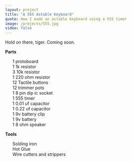 ```yaml
---
layout: project
title: "A 555 Astable Keyboard"
quote: How I made an astable keyboard using a 555 timer
image: /projects/555.jpg
video: false
---
```


<div class="message">
  Hold on there, tiger. Coming soon.
</div>

<strong>Parts</strong>
<ul class="task-list">
<li>1 protoboard</li>
<li>1 1k resistor</li>
<li>3 10k resistor</li>
<li>1 220 ohm resistor</li>
<li>12 Tactile buttons</li>
<li>12 trimmer pots</li>
<li>1 8 pin dip ic socket</li>
<li>1 555 timer</li>
<li>1 0.01 uf capacitor</li>
<li>1 0.22 uf capacitor</li>
<li>1 9v battery clip</li>
<li>1 9v battery</li>
<li>1 8 ohm speaker</li>
</ul>

<strong>Tools</strong>
<ul class="task-list">
<li>Solding iron</li>
<li>Hot Glue</li>
<li>Wire cutters and strippers</li>
</ul>
